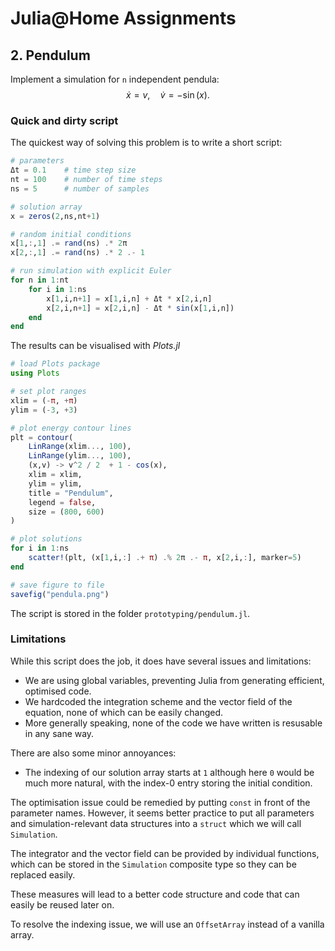 
# Julia@Home Assignments

## 2. Pendulum

Implement a simulation for `n` independent pendula:
$$
\dot{x} = v , \quad
\dot{v} = - \sin(x) .
$$


### Quick and dirty script

The quickest way of solving this problem is to write a short script:
```julia
# parameters
Δt = 0.1    # time step size
nt = 100    # number of time steps
ns = 5      # number of samples

# solution array
x = zeros(2,ns,nt+1)

# random initial conditions
x[1,:,1] .= rand(ns) .* 2π
x[2,:,1] .= rand(ns) .* 2 .- 1

# run simulation with explicit Euler
for n in 1:nt
    for i in 1:ns
        x[1,i,n+1] = x[1,i,n] + Δt * x[2,i,n]
        x[2,i,n+1] = x[2,i,n] - Δt * sin(x[1,i,n])
    end
end
```

The results can be visualised with *Plots.jl*
```julia
# load Plots package
using Plots

# set plot ranges
xlim = (-π, +π)
ylim = (-3, +3)

# plot energy contour lines
plt = contour(
    LinRange(xlim..., 100),
    LinRange(ylim..., 100),
    (x,v) -> v^2 / 2  + 1 - cos(x),
    xlim = xlim,
    ylim = ylim,
    title = "Pendulum",
    legend = false,
    size = (800, 600)
)

# plot solutions
for i in 1:ns
    scatter!(plt, (x[1,i,:] .+ π) .% 2π .- π, x[2,i,:], marker=5)
end

# save figure to file
savefig("pendula.png")
```

The script is stored in the folder `prototyping/pendulum.jl`.


### Limitations

While this script does the job, it does have several issues and limitations:
- We are using global variables, preventing Julia from generating efficient, optimised code.
- We hardcoded the integration scheme and the vector field of the equation, none of which can be easily changed.
- More generally speaking, none of the code we have written is resusable in any sane way.

There are also some minor annoyances:
- The indexing of our solution array starts at `1` although here `0` would be much more natural, with the index-0 entry storing the initial condition.


The optimisation issue could be remedied by putting `const` in front of the parameter names. However, it seems better practice to put all parameters and simulation-relevant data structures into a `struct` which we will call `Simulation`.

The integrator and the vector field can be provided by individual functions, which can be stored in the `Simulation` composite type so they can be replaced easily.

These measures will lead to a better code structure and code that can easily be reused later on.

To resolve the indexing issue, we will use an `OffsetArray` instead of a vanilla array.
